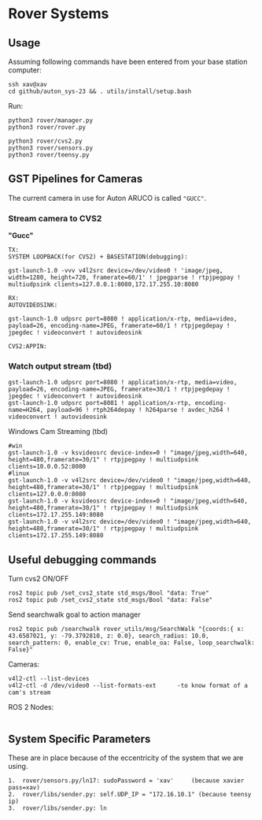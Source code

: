 # Rover Systems


## Usage
Assuming following commands have been entered from your base station computer:

```
ssh xav@xav
cd github/auton_sys-23 && . utils/install/setup.bash
```
Run:
```
python3 rover/manager.py
python3 rover/rover.py

python3 rover/cvs2.py
python3 rover/sensors.py
python3 rover/teensy.py
```

## GST Pipelines for Cameras

The current camera in use for Auton ARUCO is called `"GUCC"`.

### Stream camera to CVS2

<b> "Gucc" </b>
```
TX: 
SYSTEM LOOPBACK(for CVS2) + BASESTATION(debugging):

gst-launch-1.0 -vvv v4l2src device=/dev/video0 ! 'image/jpeg, width=1280, height=720, framerate=60/1' ! jpegparse ! rtpjpegpay ! multiudpsink clients=127.0.0.1:8080,172.17.255.10:8080

RX:
AUTOVIDEOSINK:

gst-launch-1.0 udpsrc port=8080 ! application/x-rtp, media=video, payload=26, encoding-name=JPEG, framerate=60/1 ! rtpjpegdepay ! jpegdec ! videoconvert ! autovideosink

CVS2:APPIN:

```
### Watch output stream (tbd)
```
gst-launch-1.0 udpsrc port=8080 ! application/x-rtp, media=video, payload=26, encoding-name=JPEG, framerate=30/1 ! rtpjpegdepay ! jpegdec ! videoconvert ! autovideosink
gst-launch-1.0 udpsrc port=8081 ! application/x-rtp, encoding-name=H264, payload=96 ! rtph264depay ! h264parse ! avdec_h264 ! videoconvert ! autovideosink
```

Windows Cam Streaming (tbd)
```
#win
gst-launch-1.0 -v ksvideosrc device-index=0 ! "image/jpeg,width=640, height=480,framerate=30/1" ! rtpjpegpay ! multiudpsink clients=10.0.0.52:8080
#linux
gst-launch-1.0 -v v4l2src device=/dev/video0 ! "image/jpeg,width=640, height=480,framerate=30/1" ! rtpjpegpay ! multiudpsink clients=127.0.0.0:8080
gst-launch-1.0 -v ksvideosrc device-index=0 ! "image/jpeg,width=640, height=480,framerate=30/1" ! rtpjpegpay ! multiudpsink clients=172.17.255.149:8080
gst-launch-1.0 -v v4l2src device=/dev/video0 ! "image/jpeg,width=640, height=480,framerate=30/1" ! rtpjpegpay ! multiudpsink clients=172.17.255.149:8080
```

## Useful debugging commands

Turn cvs2 ON/OFF
```
ros2 topic pub /set_cvs2_state std_msgs/Bool "data: True"
ros2 topic pub /set_cvs2_state std_msgs/Bool "data: False"    
```
Send searchwalk goal to action manager
```
ros2 topic pub /searchwalk rover_utils/msg/SearchWalk "{coords:{ x: 43.6587021, y: -79.3792810, z: 0.0}, search_radius: 10.0, search_pattern: 0, enable_cv: True, enable_oa: False, loop_searchwalk: False}"
```


Cameras:
```
v4l2-ctl --list-devices
v4l2-ctl -d /dev/video0 --list-formats-ext      -to know format of a cam's stream

```

ROS 2 Nodes:
```

```


## System Specific Parameters
These are in place because of the eccentricity of the system that we are using.
```
1.  rover/sensors.py/ln17: sudoPassword = 'xav'     (because xavier pass=xav)
2.  rover/libs/sender.py: self.UDP_IP = "172.16.10.1" (because teensy ip)
3.  rover/libs/sender.py: ln
```
